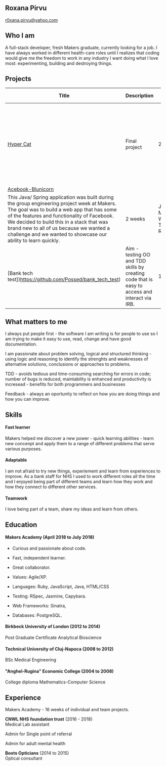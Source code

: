## Roxana Pirvu
r0xana.pirvu@yahoo.com

## Who I am
A full-stack developer, fresh Makers graduate, currently looking for a job.
I have always worked in different health-care roles until I realizes that coding would give me the freedom to work in any industry I want doing what I love most: experimenting, building and destroying things.

## Projects
| Title | Description | Development Timeframe | Technologies Used | Test Suites |
| --- | --- | --- | --- | --- |
| [Hyper Cat](https://github.com/williampowell92/hyper_cat) | Final project | 2 weeks | This application was built using Javascript, HTML and CSS. It was served on an express server and deployed using Travis and Heroku |  Jasmine, Karma and Istanbul |
| [Acebook-Blunicorn](https://github.com/Possed/Acebook-Blunicorn) | 
This Java/ Spring application was built during the group engineering project week at Makers. The goal was to build a web app that has some of the features and functionality of Facebook. We decided to build this in a stack that was brand new to all of us because we wanted a challenge and we wanted to showcase our ability to learn quickly. | 2 weeks | Java/Springboot, Maven, Webpack, Thymeleaf, React | |
| [Bank tech test])https://github.com/Possed/bank_tech_test) | Aim - testing OO and TDD skills by creating code that is easy to access and interact via IRB. | 1 week | Ruby | RSpec|

## What matters to me
I always put people first - the software I am writing is for people to use so I am trying to make it easy to use, read, change and have good documentation.

I am passionate about problem solving, logical and structured thinking - using logic and reasoning to identify the strenghts and weaknesses of alternative solutions, conclusions or approaches to problems.

TDD - avoids tedious and time-consuming searching for errors in code; number of bugs is reduced, maintability is enhanced and productivity is incresead - benefits for both programmers and businesses

Feedback - always an oportunity to reflect on how you are doing things and how you can improve.



## Skills

#### Fast learner
Makers helped me discover a new power - quick learning abilities - learn new concenpt and apply them to a range of different problems that serve various purposes.

#### Adaptable
I am not afraid to try new things, experiement and learn from experiences to improve. As a bank staff for NHS I used to work different roles all the time and I enjoyed being part of different teams and learn how they work and how they connect to different other services.

#### Teamwork
I love being part of a team, share my ideas and learn from others.

#### 

## Education

#### Makers Academy (April 2018 to July 2018)

- Curious and passionate about code. 
- Fast, independent learner.
- Great collaborator.

- Values: Agile/XP.
- Languages: Ruby, JavaScript, Java, HTML/CSS
- Testing: RSpec, Jasmine, Capybara.
- Web Frameworks: Sinatra, 
- Databases: PostgreSQL.


#### Birkbeck University of London (2012 to 2014)

Post Graduate Certificate Analytical Bioscience

#### Technical University of Cluj-Napoca (2008 to 2012)

BSc Medical Engineering

#### "Anghel-Rugina" Economic College (2004 to 2008)

College diploma Mathematics-Computer Science

## Experience
Makers Academy - 16 weeks of individual and team projects.

**CNWL NHS foundation trust** (2016 - 2018)   
Medical Lab assistant

Admin for Single point of referral

Admin for adult mental health

**Boots Opticians** (2014 to 2015)    
Optical consultant


